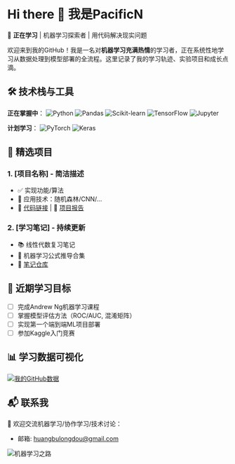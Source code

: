 # Hi there 👋 我是PacificN

🔭 ​**正在学习** | 机器学习探索者 | 用代码解决现实问题

欢迎来到我的GitHub！我是一名对**机器学习充满热情**的学习者，正在系统性地学习从数据处理到模型部署的全流程。这里记录了我的学习轨迹、实验项目和成长点滴。

## 🛠️ 技术栈与工具

**正在掌握中**：
![Python](https://img.shields.io/badge/Python-3776AB?style=flat&logo=python&logoColor=white)
![Pandas](https://img.shields.io/badge/Pandas-150458?style=flat&logo=pandas&logoColor=white)
![Scikit-learn](https://img.shields.io/badge/Scikit--learn-F7931E?style=flat&logo=scikit-learn&logoColor=white)
![TensorFlow](https://img.shields.io/badge/TensorFlow-FF6F00?style=flat&logo=tensorflow&logoColor=white)
![Jupyter](https://img.shields.io/badge/Jupyter-F37626?style=flat&logo=jupyter&logoColor=white)

**计划学习**：
![PyTorch](https://img.shields.io/badge/PyTorch-EE4C2C?style=flat&logo=pytorch&logoColor=white)
![Keras](https://img.shields.io/badge/Keras-D00000?style=flat&logo=keras&logoColor=white)

## 📌 精选项目

### 1. [项目名称] - 简洁描述
- ✅ 实现功能/算法
- 🧠 应用技术：随机森林/CNN/...
- 📂 [代码链接](#) | 📝 [项目报告](#)

### 2. [学习笔记] - 持续更新
- 📚 线性代数复习笔记
- 🧮 机器学习公式推导合集
- 📖 [笔记仓库](#)

## 🌱 近期学习目标
- [ ] 完成Andrew Ng机器学习课程
- [ ] 掌握模型评估方法（ROC/AUC, 混淆矩阵）
- [ ] 实现第一个端到端ML项目部署
- [ ] 参加Kaggle入门竞赛

## 📊 学习数据可视化
<!-- 可选：后期可添加GitHub统计 -->
[![我的GitHub数据](https://github-readme-stats.vercel.app/api?username=yourusername&show_icons=true&theme=radical)](https://github.com/yourusername)

## 📬 联系我
💌 欢迎交流机器学习/协作学习/技术讨论：
- 邮箱: huangbulongdou@gmail.com

![机器学习之路](https://media.giphy.com/media/3oKIPnAiaMCws8nOsE/giphy.gif) <!-- 可选动态图 -->
